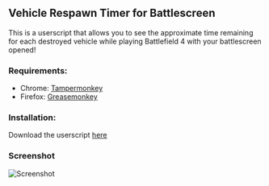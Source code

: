 Vehicle Respawn Timer for Battlescreen
-------------

This is a userscript that allows you to see the approximate time remaining for each destroyed vehicle while playing Battlefield 4 with your battlescreen opened!

### Requirements: ######
 - Chrome: [Tampermonkey](https://chrome.google.com/webstore/detail/tampermonkey/dhdgffkkebhmkfjojejmpbldmpobfkfo)
 - Firefox: [Greasemonkey](https://addons.mozilla.org/firefox/addon/greasemonkey/)

### Installation: ######
Download the userscript [here](https://github.com/Andersso/battlescreen-respawn-timer/raw/master/bs-respawn-timer.user.js)

### Screenshot ######
![Screenshot](http://i.imgur.com/rIPn071.jpg)
